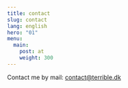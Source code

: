 ```yaml
---
title: contact
slug: contact
lang: english
hero: "01"
menu:
  main:
    post: at
    weight: 300
---
```


Contact me by mail: contact@terrible.dk
